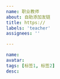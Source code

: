 ```yaml
---
name: 职业教师
about: 自助添加友链
title: https://
labels: 'teacher'
assignees: ''

---
```

<!-- 职业教师 -->
```yaml
name:
avatar:
tags: [标签1, 标签2]
desc:
```
